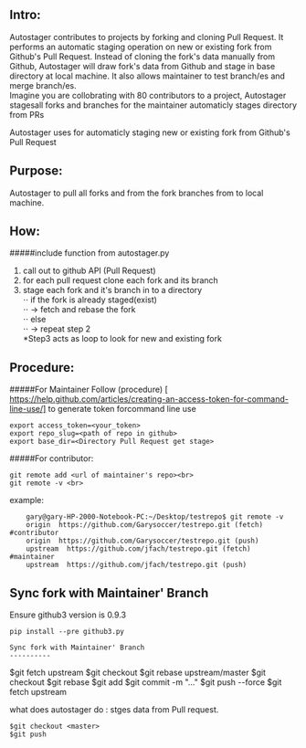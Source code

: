 Intro: 
--------

Autostager contributes to projects by forking and cloning Pull Request. It performs an automatic staging operation on new or existing fork from Github's Pull Request. Instead of cloning the fork's data manually from Github, Autostager will draw fork's data from Github and stage in base directory at local machine. It also allows maintainer to test branch/es and  merge branch/es.  
Imagine you are collobrating with 80 contributors to a project, Autostager stagesall forks and branches for the maintainer automaticly stages directory from PRs

Autostager uses for automaticly staging new or existing fork from Github's Pull Request  


Purpose:
--------

Autostager to pull all forks and from the fork branches from <repo> to local machine.  

How:  
--------
#####include function from autostager.py
1. call out to github APl (Pull Request)
2. for each pull request clone each fork and its branch   
3. stage each fork and it's branch in to a directory  
⋅⋅ if the fork is already staged(exist)  
⋅⋅ -> fetch and rebase the fork   
⋅⋅ else  
⋅⋅ -> repeat step 2  
*Step3 acts as loop to look for new and existing fork<br> 

Procedure:  
---------
#####For Maintainer
Follow (procedure) [ https://help.github.com/articles/creating-an-access-token-for-command-line-use/] to generate token forcommand line use
```
export access_token=<your_token>
export repo_slug=<path of repo in github>
export base_dir=<Directory Pull Request get stage>
```
#####For contributor:
```	
git remote add <url of maintainer's repo><br>
git remote -v <br>
``` 	

example:
```
	gary@gary-HP-2000-Notebook-PC:~/Desktop/testrepo$ git remote -v 
	origin	https://github.com/Garysoccer/testrepo.git (fetch) #contributor
	origin	https://github.com/Garysoccer/testrepo.git (push)
	upstream  https://github.com/jfach/testrepo.git (fetch) #maintainer	
	upstream  https://github.com/jfach/testrepo.git (push)

```
Sync fork with Maintainer' Branch 
----------
Ensure github3 version is 0.9.3
```
pip install --pre github3.py

Sync fork with Maintainer' Branch 
----------
```
$git fetch upstream
$git checkout <master>
$git rebase upstream/master
$git checkout <branch>
$git rebase <master>
$git add <file>
$git commit -m "..."
$git push --force
$git fetch upstream


what does autostager do : stges data from Pull request.
```
$git checkout <master>
$git push




